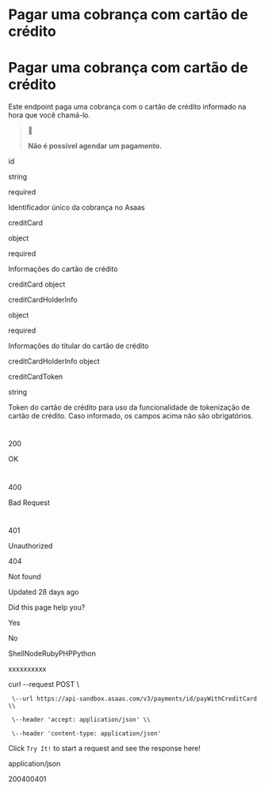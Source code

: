 # Pagar uma cobrança com cartão de crédito

# Pagar uma cobrança com cartão de crédito

Este endpoint paga uma cobrança com o cartão de crédito informado na hora que você chamá-lo.

> 🚧
> 
> **Não é possível agendar um pagamento.**

id

string

required

Identificador único da cobrança no Asaas

creditCard

object

required

Informações do cartão de crédito

creditCard object

creditCardHolderInfo

object

required

Informações do titular do cartão de crédito

creditCardHolderInfo object

creditCardToken

string

Token do cartão de crédito para uso da funcionalidade de tokenização de cartão de crédito. Caso informado, os campos acima não são obrigatórios.

# 

200

OK

# 

400

Bad Request

# 

401

Unauthorized

404

Not found

Updated 28 days ago

Did this page help you?

Yes

No

ShellNodeRubyPHPPython

xxxxxxxxxx

curl \--request POST \\

     \--url https://api-sandbox.asaas.com/v3/payments/id/payWithCreditCard \\

     \--header 'accept: application/json' \\

     \--header 'content-type: application/json'

Click `Try It!` to start a request and see the response here!

application/json

200400401